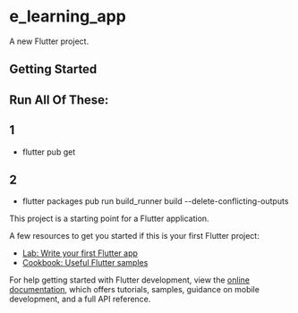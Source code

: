 # e_learning_app

A new Flutter project.

## Getting Started
## Run All Of These:

## 1
- flutter pub get
## 2
- flutter packages pub run build_runner build --delete-conflicting-outputs






This project is a starting point for a Flutter application.

A few resources to get you started if this is your first Flutter project:

- [Lab: Write your first Flutter app](https://docs.flutter.dev/get-started/codelab)
- [Cookbook: Useful Flutter samples](https://docs.flutter.dev/cookbook)

For help getting started with Flutter development, view the
[online documentation](https://docs.flutter.dev/), which offers tutorials,
samples, guidance on mobile development, and a full API reference.
